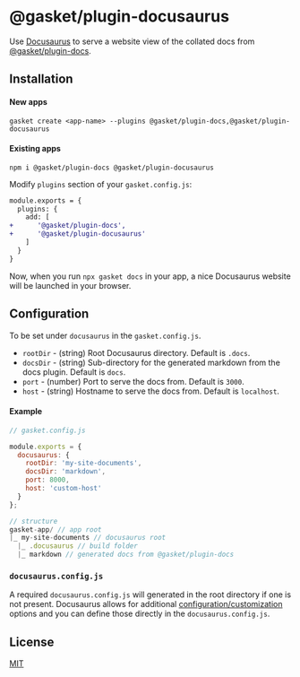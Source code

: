 # @gasket/plugin-docusaurus

Use [Docusaurus] to serve a website view of the collated docs from [@gasket/plugin-docs].

## Installation

#### New apps

```
gasket create <app-name> --plugins @gasket/plugin-docs,@gasket/plugin-docusaurus
```
#### Existing apps

```
npm i @gasket/plugin-docs @gasket/plugin-docusaurus
```

Modify `plugins` section of your `gasket.config.js`:

```diff
module.exports = {
  plugins: {
    add: [
+      '@gasket/plugin-docs',
+      '@gasket/plugin-docusaurus'
    ]
  }
}
```

Now, when you run `npx gasket docs` in your app, a nice Docusaurus website will be
launched in your browser.


## Configuration

To be set under `docusaurus` in the `gasket.config.js`.

- `rootDir` - (string) Root Docusaurus directory. Default is `.docs`.
- `docsDir` - (string) Sub-directory for the generated markdown from the docs plugin. Default is `docs`.
- `port` - (number) Port to serve the docs from. Default is `3000`.
- `host` - (string) Hostname to serve the docs from. Default is `localhost`.

#### Example
```js
// gasket.config.js

module.exports = {
  docusaurus: {
    rootDir: 'my-site-documents',
    docsDir: 'markdown',
    port: 8000,
    host: 'custom-host'
  }
};

// structure
gasket-app/ // app root
|_ my-site-documents // docusaurus root
  |_ .docusaurus // build folder
  |_ markdown // generated docs from @gasket/plugin-docs
```

### `docusaurus.config.js`
A required `docusaurus.config.js` will generated in the root directory if one is not present. Docusaurus allows for additional [configuration/customization](https://docusaurus.io/docs/api/docusaurus-config) options and you can define those directly in the `docusaurus.config.js`.

## License

[MIT](./LICENSE.md)

<!-- LINKS -->
[Docusaurus]: https://docusaurus.io/
[@gasket/plugin-docs]: /packages/gasket-plugin-docs/README.md
